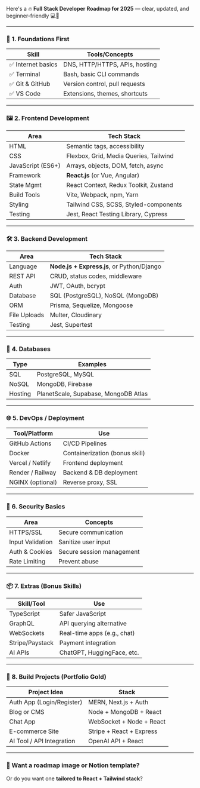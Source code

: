 Here's a 🔥 **Full Stack Developer Roadmap for 2025** — clear, updated, and beginner-friendly 💻🚀

---

### 🧩 **1. Foundations First**

| Skill             | Tools/Concepts                 |
| ----------------- | ------------------------------ |
| ✅ Internet basics | DNS, HTTP/HTTPS, APIs, hosting |
| ✅ Terminal        | Bash, basic CLI commands       |
| ✅ Git & GitHub    | Version control, pull requests |
| ✅ VS Code         | Extensions, themes, shortcuts  |

---

### 🖼️ **2. Frontend Development**

| Area              | Tech Stack                             |
| ----------------- | -------------------------------------- |
| HTML              | Semantic tags, accessibility           |
| CSS               | Flexbox, Grid, Media Queries, Tailwind |
| JavaScript (ES6+) | Arrays, objects, DOM, fetch, async     |
| Framework         | **React.js** (or Vue, Angular)         |
| State Mgmt        | React Context, Redux Toolkit, Zustand  |
| Build Tools       | Vite, Webpack, npm, Yarn               |
| Styling           | Tailwind CSS, SCSS, Styled-components  |
| Testing           | Jest, React Testing Library, Cypress   |

---

### 🛠️ **3. Backend Development**

| Area         | Tech Stack                                 |
| ------------ | ------------------------------------------ |
| Language     | **Node.js + Express.js**, or Python/Django |
| REST API     | CRUD, status codes, middleware             |
| Auth         | JWT, OAuth, bcrypt                         |
| Database     | SQL (PostgreSQL), NoSQL (MongoDB)          |
| ORM          | Prisma, Sequelize, Mongoose                |
| File Uploads | Multer, Cloudinary                         |
| Testing      | Jest, Supertest                            |

---

### 💽 **4. Databases**

| Type    | Examples                             |
| ------- | ------------------------------------ |
| SQL     | PostgreSQL, MySQL                    |
| NoSQL   | MongoDB, Firebase                    |
| Hosting | PlanetScale, Supabase, MongoDB Atlas |

---

### 🌐 **5. DevOps / Deployment**

| Tool/Platform    | Use                            |
| ---------------- | ------------------------------ |
| GitHub Actions   | CI/CD Pipelines                |
| Docker           | Containerization (bonus skill) |
| Vercel / Netlify | Frontend deployment            |
| Render / Railway | Backend & DB deployment        |
| NGINX (optional) | Reverse proxy, SSL             |

---

### 🔐 **6. Security Basics**

| Area             | Concepts                  |
| ---------------- | ------------------------- |
| HTTPS/SSL        | Secure communication      |
| Input Validation | Sanitize user input       |
| Auth & Cookies   | Secure session management |
| Rate Limiting    | Prevent abuse             |

---

### 📦 **7. Extras (Bonus Skills)**

| Skill/Tool      | Use                         |
| --------------- | --------------------------- |
| TypeScript      | Safer JavaScript            |
| GraphQL         | API querying alternative    |
| WebSockets      | Real-time apps (e.g., chat) |
| Stripe/Paystack | Payment integration         |
| AI APIs         | ChatGPT, HuggingFace, etc.  |

---

### 🚀 **8. Build Projects (Portfolio Gold)**

| Project Idea              | Stack                    |
| ------------------------- | ------------------------ |
| Auth App (Login/Register) | MERN, Next.js + Auth     |
| Blog or CMS               | Node + MongoDB + React   |
| Chat App                  | WebSocket + Node + React |
| E-commerce Site           | Stripe + React + Express |
| AI Tool / API Integration | OpenAI API + React       |

---

### 🔎 Want a roadmap image or Notion template?

Or do you want one **tailored to React + Tailwind stack**?
